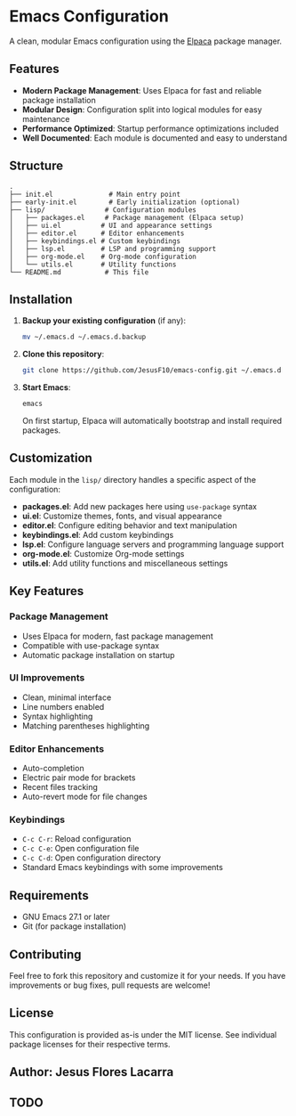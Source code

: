 # Emacs Configuration

A clean, modular Emacs configuration using the [Elpaca](https://github.com/progfolio/elpaca) package manager.

## Features

- **Modern Package Management**: Uses Elpaca for fast and reliable package installation
- **Modular Design**: Configuration split into logical modules for easy maintenance
- **Performance Optimized**: Startup performance optimizations included
- **Well Documented**: Each module is documented and easy to understand

## Structure

```
.
├── init.el              # Main entry point
├── early-init.el        # Early initialization (optional)
├── lisp/               # Configuration modules
│   ├── packages.el     # Package management (Elpaca setup)
│   ├── ui.el          # UI and appearance settings
│   ├── editor.el      # Editor enhancements
│   ├── keybindings.el # Custom keybindings
│   ├── lsp.el         # LSP and programming support
│   ├── org-mode.el    # Org-mode configuration
│   └── utils.el       # Utility functions
└── README.md           # This file
```

## Installation

1. **Backup your existing configuration** (if any):
   ```bash
   mv ~/.emacs.d ~/.emacs.d.backup
   ```

2. **Clone this repository**:
   ```bash
   git clone https://github.com/JesusF10/emacs-config.git ~/.emacs.d
   ```

3. **Start Emacs**:
   ```bash
   emacs
   ```

   On first startup, Elpaca will automatically bootstrap and install required packages.

## Customization

Each module in the `lisp/` directory handles a specific aspect of the configuration:

- **packages.el**: Add new packages here using `use-package` syntax
- **ui.el**: Customize themes, fonts, and visual appearance
- **editor.el**: Configure editing behavior and text manipulation
- **keybindings.el**: Add custom keybindings
- **lsp.el**: Configure language servers and programming language support
- **org-mode.el**: Customize Org-mode settings
- **utils.el**: Add utility functions and miscellaneous settings

## Key Features

### Package Management
- Uses Elpaca for modern, fast package management
- Compatible with use-package syntax
- Automatic package installation on startup

### UI Improvements
- Clean, minimal interface
- Line numbers enabled
- Syntax highlighting
- Matching parentheses highlighting

### Editor Enhancements
- Auto-completion
- Electric pair mode for brackets
- Recent files tracking
- Auto-revert mode for file changes

### Keybindings
- `C-c C-r`: Reload configuration
- `C-c C-e`: Open configuration file
- `C-c C-d`: Open configuration directory
- Standard Emacs keybindings with some improvements

## Requirements

- GNU Emacs 27.1 or later
- Git (for package installation)

## Contributing

Feel free to fork this repository and customize it for your needs. If you have improvements or bug fixes, pull requests are welcome!

## License

This configuration is provided as-is under the MIT license. See individual package licenses for their respective terms.
## Author: Jesus Flores Lacarra

## TODO

